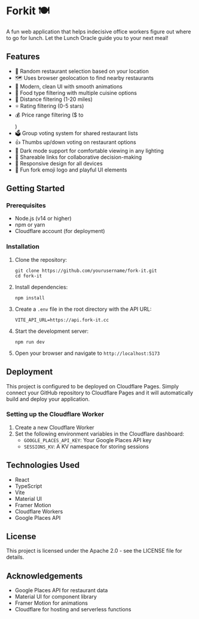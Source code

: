 # Forkit 🍽️

A fun web application that helps indecisive office workers figure out where to go for lunch. Let the Lunch Oracle guide you to your next meal!

## Features

- 🎲 Random restaurant selection based on your location
- 🗺️ Uses browser geolocation to find nearby restaurants
- 🎨 Modern, clean UI with smooth animations
- 🎯 Food type filtering with multiple cuisine options
- 📏 Distance filtering (1-20 miles)
- ⭐ Rating filtering (0-5 stars)
- 💰 Price range filtering ($ to $$$$)
- 🗳️ Group voting system for shared restaurant lists
- 👍 Thumbs up/down voting on restaurant options
- 🌙 Dark mode support for comfortable viewing in any lighting
- 🔗 Shareable links for collaborative decision-making
- 📱 Responsive design for all devices
- 🍴 Fun fork emoji logo and playful UI elements

## Getting Started

### Prerequisites

- Node.js (v14 or higher)
- npm or yarn
- Cloudflare account (for deployment)

### Installation

1. Clone the repository:
   ```
   git clone https://github.com/yourusername/fork-it.git
   cd fork-it
   ```

2. Install dependencies:
   ```
   npm install
   ```

3. Create a `.env` file in the root directory with the API URL:
   ```
   VITE_API_URL=https://api.fork-it.cc
   ```

4. Start the development server:
   ```
   npm run dev
   ```

5. Open your browser and navigate to `http://localhost:5173`

## Deployment

This project is configured to be deployed on Cloudflare Pages. Simply connect your GitHub repository to Cloudflare Pages and it will automatically build and deploy your application.

### Setting up the Cloudflare Worker

1. Create a new Cloudflare Worker
2. Set the following environment variables in the Cloudflare dashboard:
   - `GOOGLE_PLACES_API_KEY`: Your Google Places API key
   - `SESSIONS_KV`: A KV namespace for storing sessions

## Technologies Used

- React
- TypeScript
- Vite
- Material UI
- Framer Motion
- Cloudflare Workers
- Google Places API

## License

This project is licensed under the Apache 2.0 - see the LICENSE file for details.

## Acknowledgements

- Google Places API for restaurant data
- Material UI for component library
- Framer Motion for animations
- Cloudflare for hosting and serverless functions